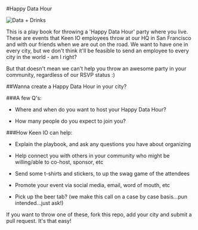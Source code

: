 #Happy Data Hour

![Data + Drinks](https://s3-us-west-1.amazonaws.com/tf-community-graphics/data+drinks.jpg)

This is a play book for throwing a 'Happy Data Hour' party where you live. These are events that Keen IO employees throw at our HQ in San Francisco and with our friends when we are out on the road. We want to have one in every city, but we don't think it'll be feasible to send an employee to every city in the world - am I right?

But that doesn't mean we can't help you throw an awesome party in your community, regardless of our RSVP status :)

##Wanna create a Happy Data Hour in your city?

###A few Q's:

* Where and when do you want to host your Happy Data Hour?

* How many people do you expect to join you?


###How Keen IO can help:

* Explain the playbook, and ask any questions you have about organizing 

* Help connect you with others in your community who might be willing/able to co-host, sponsor, etc

* Send some t-shirts and stickers, to up the swag game of the attendees

* Promote your event via social media, email, word of mouth, etc

* Pick up the beer tab? (we make this call on a case by case basis...pun intended...just ask!) 


If you want to throw one of these, fork this repo, add your city and submit a pull request. It's that easy! 
